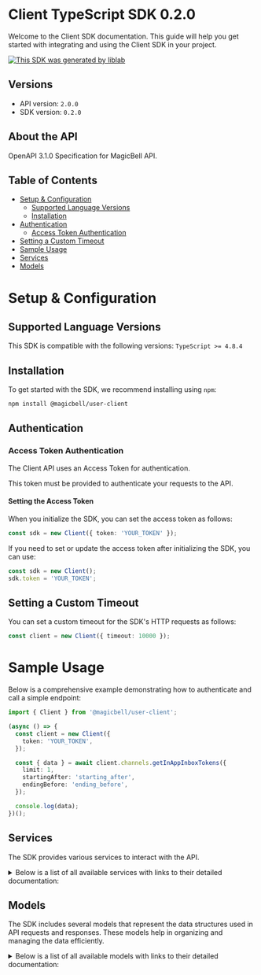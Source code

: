 # Client TypeScript SDK 0.2.0

Welcome to the Client SDK documentation. This guide will help you get started with integrating and using the Client SDK in your project.

[![This SDK was generated by liblab](https://public-liblab-readme-assets.s3.us-east-1.amazonaws.com/built-by-liblab-icon.svg)](https://liblab.com/?utm_source=readme)

## Versions

- API version: `2.0.0`
- SDK version: `0.2.0`

## About the API

OpenAPI 3.1.0 Specification for MagicBell API.

## Table of Contents

- [Setup & Configuration](#setup--configuration)
  - [Supported Language Versions](#supported-language-versions)
  - [Installation](#installation)
- [Authentication](#authentication)
  - [Access Token Authentication](#access-token-authentication)
- [Setting a Custom Timeout](#setting-a-custom-timeout)
- [Sample Usage](#sample-usage)
- [Services](#services)
- [Models](#models)

# Setup & Configuration

## Supported Language Versions

This SDK is compatible with the following versions: `TypeScript >= 4.8.4`

## Installation

To get started with the SDK, we recommend installing using `npm`:

```bash
npm install @magicbell/user-client
```

## Authentication

### Access Token Authentication

The Client API uses an Access Token for authentication.

This token must be provided to authenticate your requests to the API.

#### Setting the Access Token

When you initialize the SDK, you can set the access token as follows:

```ts
const sdk = new Client({ token: 'YOUR_TOKEN' });
```

If you need to set or update the access token after initializing the SDK, you can use:

```ts
const sdk = new Client();
sdk.token = 'YOUR_TOKEN';
```

## Setting a Custom Timeout

You can set a custom timeout for the SDK's HTTP requests as follows:

```ts
const client = new Client({ timeout: 10000 });
```

# Sample Usage

Below is a comprehensive example demonstrating how to authenticate and call a simple endpoint:

```ts
import { Client } from '@magicbell/user-client';

(async () => {
  const client = new Client({
    token: 'YOUR_TOKEN',
  });

  const { data } = await client.channels.getInAppInboxTokens({
    limit: 1,
    startingAfter: 'starting_after',
    endingBefore: 'ending_before',
  });

  console.log(data);
})();
```

## Services

The SDK provides various services to interact with the API.

<details> 
<summary>Below is a list of all available services with links to their detailed documentation:</summary>

| Name                                                                   |
| :--------------------------------------------------------------------- |
| [ChannelsService](documentation/services/ChannelsService.md)           |
| [IntegrationsService](documentation/services/IntegrationsService.md)   |
| [NotificationsService](documentation/services/NotificationsService.md) |

</details>

## Models

The SDK includes several models that represent the data structures used in API requests and responses. These models help in organizing and managing the data efficiently.

<details> 
<summary>Below is a list of all available models with links to their detailed documentation:</summary>

| Name                                                                                         | Description |
| :------------------------------------------------------------------------------------------- | :---------- |
| [InboxTokenResponseCollection](documentation/models/InboxTokenResponseCollection.md)         |             |
| [InboxTokenResponse](documentation/models/InboxTokenResponse.md)                             |             |
| [Links](documentation/models/Links.md)                                                       |             |
| [InboxToken](documentation/models/InboxToken.md)                                             |             |
| [DiscardResult](documentation/models/DiscardResult.md)                                       |             |
| [ApnsTokenCollection](documentation/models/ApnsTokenCollection.md)                           |             |
| [ApnsToken](documentation/models/ApnsToken.md)                                               |             |
| [ApnsTokenPayload](documentation/models/ApnsTokenPayload.md)                                 |             |
| [ExpoTokenCollection](documentation/models/ExpoTokenCollection.md)                           |             |
| [ExpoToken](documentation/models/ExpoToken.md)                                               |             |
| [ExpoTokenPayload](documentation/models/ExpoTokenPayload.md)                                 |             |
| [FcmTokenCollection](documentation/models/FcmTokenCollection.md)                             |             |
| [FcmToken](documentation/models/FcmToken.md)                                                 |             |
| [FcmTokenPayload](documentation/models/FcmTokenPayload.md)                                   |             |
| [SlackTokenCollection](documentation/models/SlackTokenCollection.md)                         |             |
| [SlackToken](documentation/models/SlackToken.md)                                             |             |
| [SlackTokenPayload](documentation/models/SlackTokenPayload.md)                               |             |
| [TeamsTokenCollection](documentation/models/TeamsTokenCollection.md)                         |             |
| [TeamsToken](documentation/models/TeamsToken.md)                                             |             |
| [TeamsTokenPayload](documentation/models/TeamsTokenPayload.md)                               |             |
| [WebPushTokenCollection](documentation/models/WebPushTokenCollection.md)                     |             |
| [WebPushToken](documentation/models/WebPushToken.md)                                         |             |
| [WebPushTokenPayload](documentation/models/WebPushTokenPayload.md)                           |             |
| [InboxConfigPayload](documentation/models/InboxConfigPayload.md)                             |             |
| [SlackInstallation](documentation/models/SlackInstallation.md)                               |             |
| [SlackFinishInstallResponse](documentation/models/SlackFinishInstallResponse.md)             |             |
| [SlackStartInstall](documentation/models/SlackStartInstall.md)                               |             |
| [SlackStartInstallResponseContent](documentation/models/SlackStartInstallResponseContent.md) |             |
| [TemplatesInstallation](documentation/models/TemplatesInstallation.md)                       |             |
| [WebPushTokenPayload](documentation/models/WebPushTokenPayload.md)                           |             |
| [WebPushStartInstallationResponse](documentation/models/WebPushStartInstallationResponse.md) |             |
| [NotificationCollection](documentation/models/NotificationCollection.md)                     |             |
| [Notification](documentation/models/Notification.md)                                         |             |
| [Links](documentation/models/Links.md)                                                       |             |

</details>
